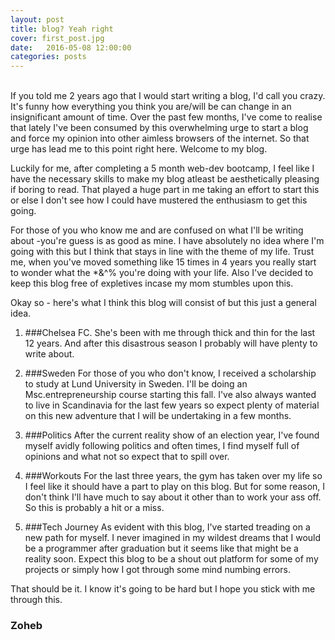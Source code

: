 ```yaml
---
layout: post
title: blog? Yeah right
cover: first_post.jpg
date:   2016-05-08 12:00:00
categories: posts
---
```

<br/>
If you told me 2 years ago that I would start writing a blog, I'd call you crazy. It's funny how everything you think you are/will be can change in an insignificant amount of time. Over the past few months, I've come to realise that lately I've been consumed by this overwhelming urge to start a blog and force my opinion into other aimless browsers of the internet. So that urge has lead me to this point right here. Welcome to my blog.

Luckily for me, after completing a 5 month web-dev bootcamp, I feel like I have the necessary skills to make my blog atleast be aesthetically pleasing if boring to read. That played a huge part in me taking an effort to start this or else I don't see how I could have mustered the enthusiasm to get this going.  

For those of you who know me and are confused on what I'll be writing about -you're guess is as good as mine. I have absolutely no idea where I'm going with this but I think that stays in line with the theme of my life. Trust me, when you've moved something like 15 times in 4 years you really start to wonder what the *&^% you're doing with your life. Also I've decided to keep this blog free of expletives incase my mom stumbles upon this. 

Okay so - here's what I think this blog will consist of but this just a general idea. 

1. ###Chelsea FC.
She's been with me through thick and thin for the last 12 years. And after this disastrous season I probably will have plenty to write about. 

2. ###Sweden
For those of you who don't know, I received a scholarship to study at Lund University in Sweden. I'll be doing an Msc.entrepreneurship course starting this fall. I've also always wanted to live in Scandinavia for the last few years so expect plenty of material on this new adventure that I will be undertaking in a few months.

3. ###Politics
After the current reality show of an election year, I've found myself avidly following politics and often times, I find myself full of opinions and what not so expect that to spill over.

4. ###Workouts 
For the last three years, the gym has taken over my life so I feel like it should have a part to play on this blog. But for some reason, I don't think I'll have much to say about it other than to work your ass off. So this is probably a hit or a miss.

5. ###Tech Journey
As evident with this blog, I've started treading on a new path for myself. I never imagined in my wildest dreams that I would be a programmer after graduation but it seems like that might be a reality soon. Expect this blog to be a shout out platform for some of my projects or simply how I got through some mind numbing errors.

That should be it. I know it's going to be hard but I hope you stick with me through this.

### Zoheb

